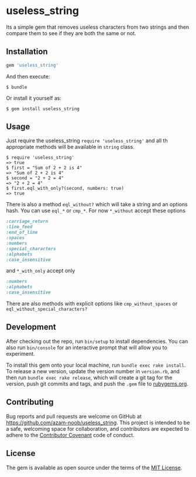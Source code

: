 # useless_string

Its a simple gem that removes useless characters from two strings and then compare them to see if they
are both the same or not.

## Installation

```ruby
gem 'useless_string'
```

And then execute:

    $ bundle

Or install it yourself as:

    $ gem install useless_string

## Usage

Just require the useless_string `require 'useless_string'` and all th appropriate methods will be available
in `string` class.

```console
$ require 'useless_string'
=> true
$ first = "Sum of 2 + 2 is 4"
=> "Sum of 2 + 2 is 4"
$ second = "2 + 2 = 4"
=> "2 + 2 = 4"
$ first.eql_with_only?(second, numbers: true)
=> true
```

There is also a method `eql_without?` which will take a string and an options hash. You can use
 `eql_*` or `cmp_*`. For now `*_without` accept these options
 
```ruby
:carriage_return
:line_feed
:end_of_line
:spaces
:numbers
:special_characters
:alphabets
:case_insensitive
```
and `*_with_only` accept only

```ruby
:numbers
:alphabets
:case_insensitive
```

There are also methods with explicit options like `cmp_without_spaces` or `eql_without_special_characters?`
## Development

After checking out the repo, run `bin/setup` to install dependencies. You can also run `bin/console` for an interactive prompt that will allow you to experiment.

To install this gem onto your local machine, run `bundle exec rake install`. To release a new version, update the version number in `version.rb`, and then run `bundle exec rake release`, which will create a git tag for the version, push git commits and tags, and push the `.gem` file to [rubygems.org](https://rubygems.org).

## Contributing

Bug reports and pull requests are welcome on GitHub at https://github.com/azam-noob/useless_string. This project is intended to be a safe, welcoming space for collaboration, and contributors are expected to adhere to the [Contributor Covenant](http://contributor-covenant.org) code of conduct.


## License

The gem is available as open source under the terms of the [MIT License](http://opensource.org/licenses/MIT).
